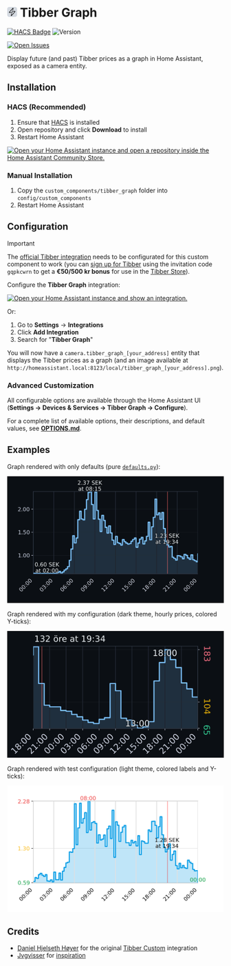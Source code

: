 # ![icon](docs/resources/icon.png) Tibber Graph

[![HACS Badge](https://img.shields.io/badge/HACS-Default-1ED0E7.svg?style=for-the-badge)](https://github.com/custom-components/hacs)
![Version](https://img.shields.io/github/v/release/stefanes/tibber-graph?style=for-the-badge)
<!-- [![Downloads](https://img.shields.io/github/downloads/stefanes/tibber-graph/total?style=for-the-badge)](https://tooomm.github.io/github-release-stats/?username=stefanes&repository=tibber-graph) -->
[![Open Issues](https://img.shields.io/github/issues/stefanes/tibber-graph?style=for-the-badge&label=Open%20Issues)](https://github.com/stefanes/tibber-graph/issues)

Display future (and past) Tibber prices as a graph in Home Assistant, exposed as a camera entity.

## Installation

### HACS (Recommended)

1. Ensure that [HACS](https://hacs.xyz) is installed
2. Open repository and click **Download** to install
3. Restart Home Assistant

[![Open your Home Assistant instance and open a repository inside the Home Assistant Community Store.](https://my.home-assistant.io/badges/hacs_repository.svg)](https://my.home-assistant.io/redirect/hacs_repository/?owner=stefanes&repository=tibber-graph)

### Manual Installation

1. Copy the `custom_components/tibber_graph` folder into `config/custom_components`
2. Restart Home Assistant

## Configuration

> [!IMPORTANT]
> The [official Tibber integration](https://www.home-assistant.io/integrations/tibber/) needs to be configurated for this custom component to work (you can [sign up for Tibber](https://tibber.com/se/invite/gqpkcwrn) using the invitation code `gqpkcwrn` to get a **€50/500 kr bonus** for use in the [Tibber Store](https://tibber.com/se/store)).

Configure the **Tibber Graph** integration:

[![Open your Home Assistant instance and show an integration.](https://my.home-assistant.io/badges/integration.svg)](https://my.home-assistant.io/redirect/integration/?domain=tibber_graph)

Or:

1. Go to **Settings** → **Integrations**
2. Click **Add Integration**
3. Search for "**Tibber Graph**"

You will now have a `camera.tibber_graph_[your_address]` entity that displays the Tibber prices as a graph (and an image available at `http://homeassistant.local:8123/local/tibber_graph_[your_address].png`).

### Advanced Customization

All configurable options are available through the Home Assistant UI (**Settings → Devices & Services → Tibber Graph → Configure**).

For a complete list of available options, their descriptions, and default values, see **[OPTIONS.md](OPTIONS.md)**.

## Examples

Graph rendered with only defaults (pure [`defaults.py`](custom_components/tibber_graph/defaults.py)):

![Tibber Graph with only defaults](docs/resources/defaults-only.png)

Graph rendered with my configuration (dark theme, hourly prices, colored Y-ticks):

![Tibber Graph with the default my configuration](docs/resources/my-config.png)

Graph rendered with test configuration (light theme, colored labels and Y-ticks):

![Tibber Graph with random price data and light mode](docs/resources/random-light.png)

## Credits

- [Daniel Hjelseth Høyer](https://github.com/Danielhiversen) for the original [Tibber Custom](https://github.com/Danielhiversen/home_assistant_tibber_custom) integration
- [Jvgvisser](https://github.com/Jvgvisser) for [inspiration](https://github.com/Danielhiversen/home_assistant_tibber_custom/issues/65#issuecomment-3371070128)
